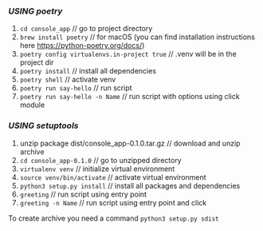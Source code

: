 
### _USING poetry_
1) `cd console_app`  // go to project directory
1) `brew install poetry` // for macOS (you can find installation instructions here https://python-poetry.org/docs/)
1) `poetry config virtualenvs.in-project true` // .venv will be in the project dir
1) `poetry install` // install all dependencies
1) `poetry shell` // activate venv
1) `poetry run say-hello` // run script
1) `poetry run say-hello -n Name` // run script with options using click module
   
### _USING setuptools_
1) unzip package dist/console_app-0.1.0.tar.gz // download and unzip archive
1) `cd console_app-0.1.0` // go to unzipped directory
1) `virtualenv venv` // initialize virtual environment
1) `source venv/bin/activate` // activate virtual environment
1) `python3 setup.py install` // install all packages and dependencies
1) `greeting` // run script using entry point
1) `greeting -n Name` // run script using entry point and click

To create archive you need a command `python3 setup.py sdist`